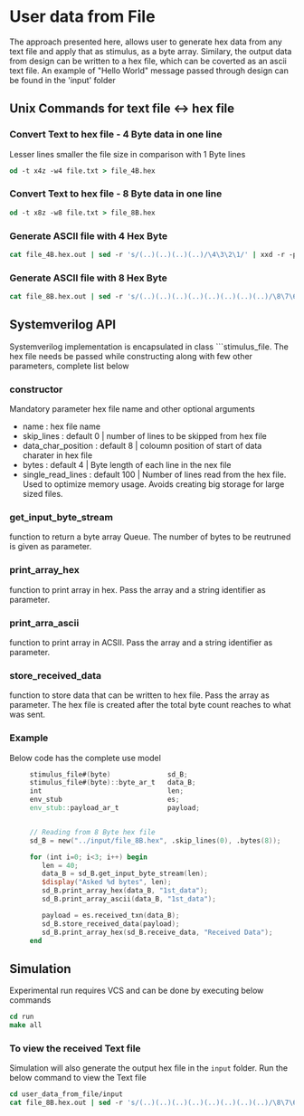 # User data from File
The approach presented here, allows user to generate hex data from any text file and apply that as stimulus, as a byte array. 
Similary, the output data from design can be written to a hex file, which can be coverted as an ascii text file. 
An example of "Hello World" message passed through design can be found in the 'input' folder

## Unix Commands for text file <-> hex file

### Convert Text to hex file - 4 Byte data in one line
Lesser lines smaller the file size in comparison with 1 Byte lines
```csh
od -t x4z -w4 file.txt > file_4B.hex
```

### Convert Text to hex file - 8 Byte data in one line
```csh
od -t x8z -w8 file.txt > file_8B.hex
```

### Generate ASCII file with 4 Hex Byte
```csh
cat file_4B.hex.out | sed -r 's/(..)(..)(..)(..)/\4\3\2\1/' | xxd -r -p
```

### Generate ASCII file with 8 Hex Byte
```csh
cat file_8B.hex.out | sed -r 's/(..)(..)(..)(..)(..)(..)(..)(..)/\8\7\6\5\4\3\2\1/' | xxd -r -p
```

## Systemverilog API
Systemverilog implementation is encapsulated in class ```stimulus_file. The hex file needs be passed while constructing along with few other parameters, complete list below

### constructor
Mandatory parameter hex file name and other optional arguments
- name : hex file name
- skip_lines : default 0 | number of lines to be skipped from hex file
- data_char_position : default 8 | coloumn position of start of data charater in hex file
- bytes : default 4 | Byte length of each line in the nex file
- single_read_lines : default 100 | Number of lines read from the hex file. Used to optimize memory usage. Avoids creating big storage for large sized files.


### get_input_byte_stream
function to return a byte array Queue. The number of bytes to be reutruned is given as parameter.


### print_array_hex
function to print array in hex. Pass the array and a string identifier as parameter.

### print_arra_ascii
function to print array in ACSII. Pass the array and a string identifier as parameter.


### store_received_data
function to store data that can be written to hex file. Pass the array as parameter.
The hex file is created after the total byte count reaches to what was sent.

### Example
Below code has the complete use model


```verilog
     stimulus_file#(byte)              sd_B;
     stimulus_file#(byte)::byte_ar_t   data_B;
     int                               len;
     env_stub                          es;
     env_stub::payload_ar_t            payload;


     // Reading from 8 Byte hex file
     sd_B = new("../input/file_8B.hex", .skip_lines(0), .bytes(8));

     for (int i=0; i<3; i++) begin
        len = 40;
        data_B = sd_B.get_input_byte_stream(len);
        $display("Asked %d bytes", len);
        sd_B.print_array_hex(data_B, "1st_data");
        sd_B.print_array_ascii(data_B, "1st_data");

        payload = es.received_txn(data_B);
        sd_B.store_received_data(payload);
        sd_B.print_array_hex(sd_B.receive_data, "Received Data");
     end
```

## Simulation
Experimental run requires VCS and can be done by executing below commands

```csh
cd run
make all
```

### To view the received Text file
Simulation will also generate the output hex file in the `input` folder. Run the below command to view the Text file
 
```csh
cd user_data_from_file/input
cat file_8B.hex.out | sed -r 's/(..)(..)(..)(..)(..)(..)(..)(..)/\8\7\6\5\4\3\2\1/' | xxd -r -p
```
